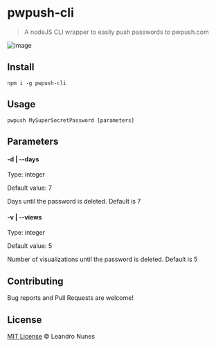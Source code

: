 # pwpush-cli
> A nodeJS CLI wrapper to easily push passwords to pwpush.com

![image](https://user-images.githubusercontent.com/2450417/37249539-122d2056-24c8-11e8-860c-ca4609ef4073.png)

## Install
```shell
npm i -g pwpush-cli
```

## Usage
```shell
pwpush MySuperSecretPassword [parameters]
```

## Parameters

#### -d | --days
Type: integer

Default value: 7

Days until the password is deleted. Default is 7

#### -v | --views
Type: integer

Default value: 5

Number of visualizations until the password is deleted. Default is 5

## Contributing
Bug reports and Pull Requests are welcome!

## License
[MIT License](LICENSE) © Leandro Nunes
